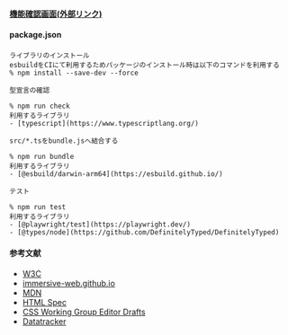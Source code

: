 #### [機能確認画面(外部リンク)](yuh0shin0.github.io)

#### package.json

```
ライブラリのインストール
esbuildをCIにて利用するためパッケージのインストール時は以下のコマンドを利用する
% npm install --save-dev --force
```

```
型宣言の確認

% npm run check
利用するライブラリ
- [typescript](https://www.typescriptlang.org/)
```

```
src/*.tsをbundle.jsへ結合する

% npm run bundle
利用するライブラリ
- [@esbuild/darwin-arm64](https://esbuild.github.io/)
```

```
テスト

% npm run test
利用するライブラリ
- [@playwright/test](https://playwright.dev/)
- [@types/node](https://github.com/DefinitelyTyped/DefinitelyTyped)
```

#### 参考文献

- [W3C](https://www.w3.org/TR/)
- [immersive-web.github.io](https://immersive-web.github.io/)
- [MDN](https://developer.mozilla.org/)
- [HTML Spec](https://html.spec.whatwg.org/)
- [CSS Working Group Editor Drafts](https://drafts.csswg.org/)
- [Datatracker](https://datatracker.ietf.org/doc/rfc9001/)
